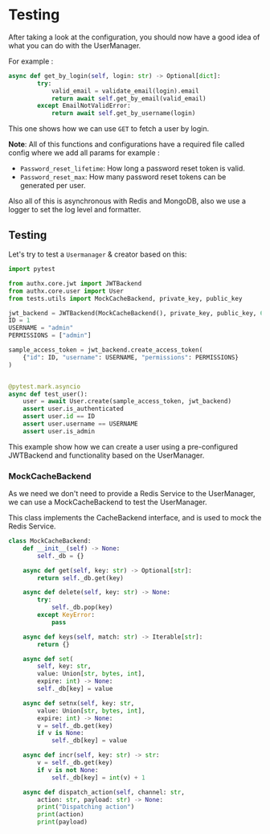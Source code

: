 # Testing

After taking a look at the configuration, you should now have a good idea of what you can do with the UserManager.

For example :

```py
async def get_by_login(self, login: str) -> Optional[dict]:
        try:
            valid_email = validate_email(login).email
            return await self.get_by_email(valid_email)
        except EmailNotValidError:
            return await self.get_by_username(login)
```

This one shows how we can use `GET` to fetch a user by login.

__Note__: All of this functions and configurations have a required file called config where we add all params for example :

- `Password_reset_lifetime`: How long a password reset token is valid.
- `Password_reset_max`: How many password reset tokens can be generated per user.

Also all of this is asynchronous with Redis and MongoDB, also we use a logger to set the log level and formatter.

## Testing

Let's try to test a `Usermanager` & creator based on this:

```py
import pytest

from authx.core.jwt import JWTBackend
from authx.core.user import User
from tests.utils import MockCacheBackend, private_key, public_key

jwt_backend = JWTBackend(MockCacheBackend(), private_key, public_key, 60, 60 * 10)
ID = 1
USERNAME = "admin"
PERMISSIONS = ["admin"]

sample_access_token = jwt_backend.create_access_token(
    {"id": ID, "username": USERNAME, "permissions": PERMISSIONS}
)


@pytest.mark.asyncio
async def test_user():
    user = await User.create(sample_access_token, jwt_backend)
    assert user.is_authenticated
    assert user.id == ID
    assert user.username == USERNAME
    assert user.is_admin
```

This example show how we can create a user using a pre-configured JWTBackend and functionality based on the UserManager.

### MockCacheBackend

As we need we don't need to provide a Redis Service to the UserManager, we can use a MockCacheBackend to test the UserManager.

This class implements the CacheBackend interface, and is used to mock the Redis Service.

```py
class MockCacheBackend:
    def __init__(self) -> None:
        self._db = {}

    async def get(self, key: str) -> Optional[str]:
        return self._db.get(key)

    async def delete(self, key: str) -> None:
        try:
            self._db.pop(key)
        except KeyError:
            pass

    async def keys(self, match: str) -> Iterable[str]:
        return {}

    async def set(
        self, key: str,
        value: Union[str, bytes, int],
        expire: int) -> None:
        self._db[key] = value

    async def setnx(self, key: str,
        value: Union[str, bytes, int],
        expire: int) -> None:
        v = self._db.get(key)
        if v is None:
            self._db[key] = value

    async def incr(self, key: str) -> str:
        v = self._db.get(key)
        if v is not None:
            self._db[key] = int(v) + 1

    async def dispatch_action(self, channel: str,
        action: str, payload: str) -> None:
        print("Dispatching action")
        print(action)
        print(payload)
```
